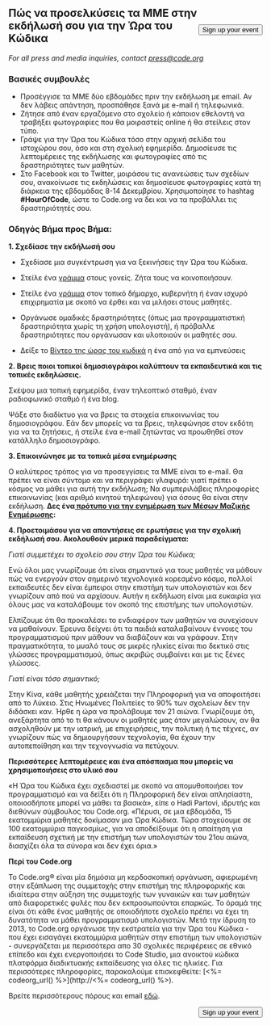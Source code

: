 

[<button style="float: right; margin-top: 50px">Sign up your event</button>](/#join)

## Πώς να προσελκύσεις τα ΜΜΕ στην εκδήλωσή σου για την Ώρα του Κώδικα

*For all press and media inquiries, contact <press@code.org>*

### Βασικές συμβουλές

  * Προσέγγισε τα ΜΜΕ δύο εβδομάδες πριν την εκδήλωση με email. Αν δεν λάβεις απάντηση, προσπάθησε ξανά με e-mail ή τηλεφωνικά.
  * Ζήτησε από έναν εργαζόμενο στο σχολείο ή κάποιον εθελοντή να τραβήξει φωτογραφίες που θα μοιραστείς online ή θα στείλεις στον τύπο.
  * Γράψε για την Ώρα του Κώδικα τόσο στην αρχική σελίδα του ιστοχώρου σου, όσο και στη σχολική εφημερίδα. Δημοσίευσε τις λεπτομέρειες της εκδήλωσης και φωτογραφίες από τις δραστηριότητες των μαθητών.
  * Στο Facebook και το Twitter, μοιράσου τις ανανεώσεις των σχεδίων σου, ανακοίνωσε τις εκδηλώσεις και δημοσίευσε φωτογραφίες κατά τη διάρκεια της εβδομάδας 8-14 Δεκεμβρίου. Χρησιμοποίησε το hashtag **#HourOfCode**, ώστε το Code.org να δει και να τα προβάλλει τις δραστηριότητές σου.

### Οδηγός Βήμα προς Βήμα:

**1. Σχεδίασε την εκδήλωσή σου**

  * Σχεδίασε μια συγκέντρωση για να ξεκινήσεις την Ώρα του Κώδικα.
  * Στείλε ένα [γράμμα](<%= hoc_uri('/resources/#sample-emails') %>) στους γονείς. Ζήτα τους να κοινοποιήσουν.
  * Στείλε ένα [γράμμα](<%= hoc_uri('/resources/#sample-emails') %>) στον τοπικό δήμαρχο, κυβερνήτη ή έναν ισχυρό επιχιρηματία με σκοπό να έρθει και να μιλήσει στους μαθητές.
  * Οργάνωσε ομαδικές δραστηριότητες (όπως μια προγραμματιστική δραστηριότητα χωρίς τη χρήση υπολογιστή), ή πρόβαλλε δραστηριότητες που οργάνωσαν και υλοποιούν οι μαθητές σου.
  * Δείξε το [Βίντεο της ώρας του κωδικά](<%= hoc_uri('/') %>) η ένα από  για να εμπνεύσεις </li> </ul> 
    
    **2. Βρεις ποιοι τοπικοί δημοσιογράφοι καλύπτουν τα εκπαιδευτικά και τις τοπικές εκδηλώσεις.**
    
    Σκέψου μια τοπική εφημερίδα, έναν τηλεοπτικό σταθμό, έναν ραδιοφωνικό σταθμό ή ένα blog.
    
    Ψάξε στο διαδίκτυο για να βρεις τα στοιχεία επικοινωνίας του δημοσιογράφου. Εάν δεν μπορείς να τα βρεις, τηλεφώνησε στον εκδότη για να τα ζητήσεις, ή στείλε ένα e-mail ζητώντας να προωθηθεί στον κατάλληλο δημοσιογράφο.
    
    **3. Επικοινώνησε με τα τοπικά μέσα ενημέρωσης**
    
    Ο καλύτερος τρόπος για να προσεγγίσεις τα ΜΜΕ είναι το e-mail. Θα πρέπει να είναι σύντομο και να περιγράφει γλαφυρά: γιατί πρέπει ο κόσμος να μάθει για αυτή την εκδήλωση; Να συμπεριλάβεις πληροφορίες επικοινωνίας (και αριθμό κινητού τηλεφώνου) για όσους θα είναι στην εκδήλωση. **Δες ένα[ πρότυπο για την ενημέρωση των Μέσων Μαζικής Ενημέρωσης](<%= hoc_uri('/resources#sample-emails') %>):**
    
    **4. Προετοιμάσου για να απαντήσεις σε ερωτήσεις για την σχολική εκδήλωσή σου. Ακολουθούν μερικά παραδείγματα:**
    
    *Γιατί συμμετέχει το σχολείο σου στην Ώρα του Κώδικα;*
    
    Ενώ όλοι μας γνωρίζουμε ότι είναι σημαντικό για τους μαθητές να μάθουν πώς να ενεργούν στον σημερινό τεχνολογικά κορεσμένο κόσμο, πολλοί εκπαιδευτές δεν είναι έμπειροι στην επιστήμη των υπολογιστών και δεν γνωρίζουν από πού να αρχίσουν. Αυτήν η εκδήλωση είναι μια ευκαιρία για όλους μας να καταλάβουμε τον σκοπό της επιστήμης των υπολογιστών.
    
    Ελπίζουμε ότι θα προκαλέσει το ενδιαφέρον των μαθητών να συνεχίσουν να μαθαίνουν. Έρευνα δείχνει ότι τα παιδιά καταλαβαίνουν έννοιες του προγραμματισμού πριν μάθουν να διαβάζουν και να γράφουν. Στην πραγματικότητα, το μυαλό τους σε μικρές ηλικίες είναι πιο δεκτικό στις γλώσσες προγραμματισμού, όπως ακριβώς συμβαίνει και με τις ξένες γλώσσες.
    
    *Γιατί είναι τόσο σημαντικό;*
    
    Στην Κίνα, κάθε μαθητής χρειάζεται την Πληροφορική για να αποφοιτήσει από το Λύκειο. Στις Ηνωμένες Πολιτείες το 90% των σχολείων δεν την διδάσκει καν. Ήρθε η ώρα να προλάβουμε τον 21 αιώνα. Γνωρίζουμε ότι, ανεξάρτητα από το τι θα κάνουν οι μαθητές μας όταν μεγαλώσουν, αν θα ασχοληθούν με την ιατρική, με επιχειρήσεις, την πολιτική ή τις τέχνες, αν γνωρίζουν πώς να δημιουργήσουν τεχνολογία, θα έχουν την αυτοπεποίθηση και την τεχνογνωσία να πετύχουν.
    
    **Περισσότερες λεπτομέρειες και ένα απόσπασμα που μπορείς να χρησιμοποιήσεις στο υλικό σου**
    
    «Η Ώρα του Κώδικα έχει σχεδιαστεί με σκοπό να απομυθοποιήσει τον προγραμματισμό και να δείξει ότι η Πληροφορική δεν είναι απλησίαστη, οποιοσδήποτε μπορεί να μάθει τα βασικά», είπε ο Hadi Partovi, ιδρυτής και διεθύνων σύμβουλος του Code.org. «Πέρυσι, σε μια εβδομάδα, 15 εκατομμύρια μαθητές δοκίμασαν μια Ώρα Κώδικα. Τώρα στοχεύουμε σε 100 εκατομμύρια παγκοσμίως, για να αποδείξουμε ότι η απαίτηση για εκπαίδευση σχετική με την επιστήμη των υπολογιστών του 21ου αιώνα, διασχίζει όλα τα σύνορα και δεν έχει όρια.»
    
    **Περί του Code.org**
    
    Το Code.org® είναι μία δημόσια μη κερδοσκοπική οργάνωση, αφιερωμένη στην εξάπλωση της συμμετοχής στην επιστήμη της πληροφορικής και ιδιαίτερα στην αύξηση της συμμετοχής των γυναικών και των μαθητών από διαφορετικές φυλές που δεν εκπροσωπούνται επαρκώς. Το όραμά της είναι ότι κάθε ένας μαθητής σε οποιοδήποτε σχολείο πρέπει να έχει τη δυνατότητα να μάθει προγραμματισμό υπολογιστών. Μετά την ίδρυση το 2013, το Code.org οργάνωσε την εκστρατεία για την Ώρα του Κώδικα - που έχει εισαγάγει εκατομμύρια μαθητών στην επιστήμη των υπολογιστών - συνεργάζεται με περισσότερα απο 30 σχολικές περιφέρειες σε εθνικό επίπεδο και έχει ενεργοποιήσει το Code Studio, μια ανοικτού κώδικα πλατφόρμα διαδικτυακής εκπαίδευσης για όλες τις ηλικίες. Για περισσότερες πληροφορίες, παρακαλούμε επισκεφθείτε: [<%= codeorg_url() %>](http://<%= codeorg_url() %>).
    
      
    Βρείτε περισσότερους πόρους και email [ εδώ](<%= hoc_uri('/resources') %>).
    
    <a style="display: block" href="/#join"><button style="float: right;">Sign up your event</button></a>